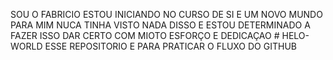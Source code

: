 SOU O FABRICIO ESTOU INICIANDO NO CURSO DE SI  E  UM NOVO MUNDO PARA MIM NUCA TINHA VISTO NADA DISSO E ESTOU DETERMINADO A FAZER ISSO DAR CERTO COM MIOTO ESFORÇO  E DEDICAÇAO # HELO-WORLD
ESSE REPOSITORIO E PARA PRATICAR O FLUXO DO GITHUB
